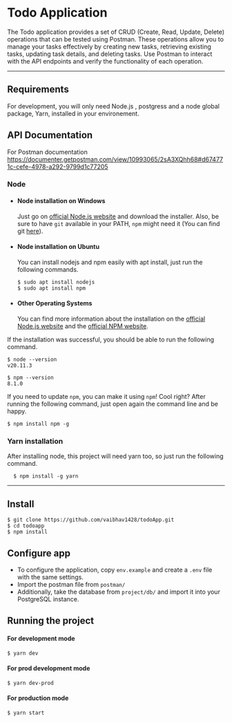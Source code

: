 # Todo Application

The Todo application provides a set of CRUD (Create, Read, Update, Delete) operations that can be tested using Postman. These operations allow you to manage your tasks effectively by creating new tasks, retrieving existing tasks, updating task details, and deleting tasks. Use Postman to interact with the API endpoints and verify the functionality of each operation.

---
## Requirements

For development, you will only need Node.js , postgress and a node global package, Yarn, installed in your environement.

## API Documentation 

For Postman documentation
 https://documenter.getpostman.com/view/10993065/2sA3XQhh68#d674771c-cefe-4978-a292-9799d1c77205

### Node
- #### Node installation on Windows

  Just go on [official Node.js website](https://nodejs.org/) and download the installer.
Also, be sure to have `git` available in your PATH, `npm` might need it (You can find git [here](https://git-scm.com/)).

- #### Node installation on Ubuntu

  You can install nodejs and npm easily with apt install, just run the following commands.

      $ sudo apt install nodejs
      $ sudo apt install npm


- #### Other Operating Systems
  You can find more information about the installation on the [official Node.js website](https://nodejs.org/) and the [official NPM website](https://npmjs.org/).

If the installation was successful, you should be able to run the following command.

    $ node --version
    v20.11.3

    $ npm --version
    8.1.0

If you need to update `npm`, you can make it using `npm`! Cool right? After running the following command, just open again the command line and be happy.

    $ npm install npm -g

###
### Yarn installation
  After installing node, this project will need yarn too, so just run the following command.

      $ npm install -g yarn

---

## Install

    $ git clone https://github.com/vaibhav1428/todoApp.git
    $ cd todoapp
    $ npm install

## Configure app
- To configure the application, copy `env.example` and create a `.env` file with the same settings.
- Import the  postman file from `postman/`
- Additionally, take the database from `project/db/` and import it into your PostgreSQL instance.


## Running the project

 #### For development mode
    $ yarn dev
    
 #### For prod development mode
    $ yarn dev-prod 
    
 #### For production mode
    $ yarn start  

